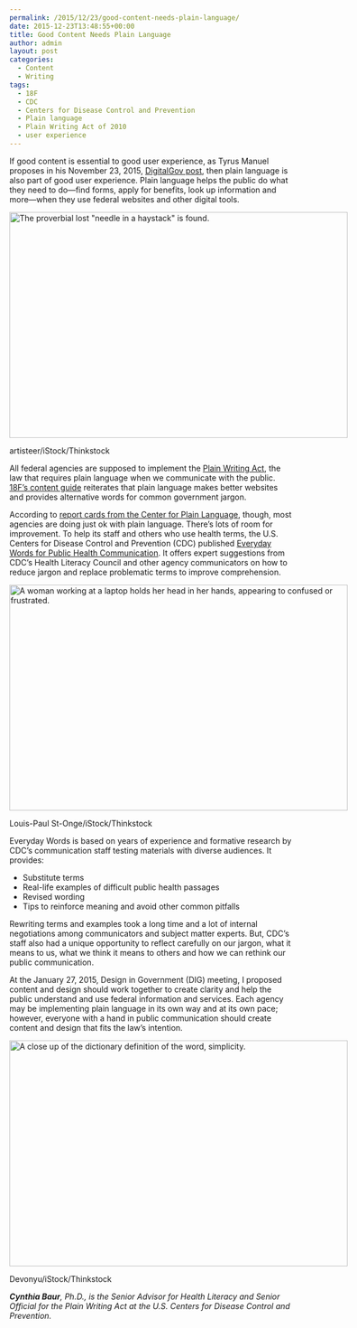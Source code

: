 ```yaml
---
permalink: /2015/12/23/good-content-needs-plain-language/
date: 2015-12-23T13:48:55+00:00
title: Good Content Needs Plain Language
author: admin
layout: post
categories:
  - Content
  - Writing
tags:
  - 18F
  - CDC
  - Centers for Disease Control and Prevention
  - Plain language
  - Plain Writing Act of 2010
  - user experience
---
```


If good content is essential to good user experience, as Tyrus Manuel proposes in his November 23, 2015, [DigitalGov post](https://www.digitalgov.gov/2015/11/23/the-content-corner-good-ux-needs-good-content/), then plain language is also part of good user experience. Plain language helps the public do what they need to do—find forms, apply for benefits, look up information and more—when they use federal websites and other digital tools.

<div id="attachment_338131" style="width: 610px" class="wp-caption aligncenter">
  <img class="size-full wp-image-338131" src="https://s3.amazonaws.com/sitesusa/wp-content/uploads/sites/212/2015/12/600-x-400-Needle-in-a-Haystack-artisteer-iStock-Thinkstock-484048326.jpg" alt="The proverbial lost &quot;needle in a haystack&quot; is found." width="600" height="400" />
  
  <p class="wp-caption-text">
    artisteer/iStock/Thinkstock
  </p>
</div>

All federal agencies are supposed to implement the [Plain Writing Act](https://www.digitalgov.gov/resources/plain-writing-act-of-2010/), the law that requires plain language when we communicate with the public. [18F’s content guide](https://pages.18f.gov/content-guide/plain-language/) reiterates that plain language makes better websites and provides alternative words for common government jargon.

According to [report cards from the Center for Plain Language](http://centerforplainlanguage.org/report-cards/), though, most agencies are doing just ok with plain language. There’s lots of room for improvement. To help its staff and others who use health terms, the U.S. Centers for Disease Control and Prevention (CDC) published [Everyday Words for Public Health Communication](http://www.cdc.gov/healthliteracy/developmaterials/plainlanguage.html). It offers expert suggestions from CDC’s Health Literacy Council and other agency communicators on how to reduce jargon and replace problematic terms to improve comprehension.

<div id="attachment_338161" style="width: 610px" class="wp-caption aligncenter">
  <img class="size-full wp-image-338161" src="https://s3.amazonaws.com/sitesusa/wp-content/uploads/sites/212/2015/12/600-x-400-Senior-woman-working-on-her-laptop-in-her-kitchen-table-Louis-Paul-St-Onge-iStock-Thinkstock-484766864.jpg" alt="A woman working at a laptop holds her head in her hands, appearing to confused or frustrated." width="600" height="400" />
  
  <p class="wp-caption-text">
    Louis-Paul St-Onge/iStock/Thinkstock
  </p>
</div>

Everyday Words is based on years of experience and formative research by CDC’s communication staff testing materials with diverse audiences. It provides:

  * Substitute terms
  * Real-life examples of difficult public health passages
  * Revised wording
  * Tips to reinforce meaning and avoid other common pitfalls

Rewriting terms and examples took a long time and a lot of internal negotiations among communicators and subject matter experts. But, CDC’s staff also had a unique opportunity to reflect carefully on our jargon, what it means to us, what we think it means to others and how we can rethink our public communication.

At the January 27, 2015, Design in Government (DIG) meeting, I proposed content and design should work together to create clarity and help the public understand and use federal information and services. Each agency may be implementing plain language in its own way and at its own pace; however, everyone with a hand in public communication should create content and design that fits the law&#8217;s intention.

<div id="attachment_338371" style="width: 610px" class="wp-caption aligncenter">
  <img class="size-full wp-image-338371" src="https://s3.amazonaws.com/sitesusa/wp-content/uploads/sites/212/2015/12/600-x-400-Simplicity-Devonyu-iStock-Thinkstock-186063498.jpg" alt="A close up of the dictionary definition of the word, simplicity." width="600" height="400" />
  
  <p class="wp-caption-text">
    Devonyu/iStock/Thinkstock
  </p>
</div>

_**Cynthia Baur**, Ph.D., is the Senior Advisor for Health Literacy and Senior Official for the Plain Writing Act at the U.S. Centers for Disease Control and Prevention._